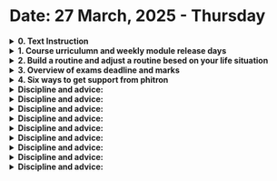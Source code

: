 <h1>Date: 27 March, 2025 - Thursday</h1>

<details>
    <summary>
        <strong>0. Text Instruction</strong>
    </summary>
    <ul>
        <li>আজ তোমাদের জন্য বিশেষ একটা দিন। কারন আজ থেকে শুরু হলো তোমাদের প্রোগ্রামিং শেখার জার্নি। অনেক এক্সাইটিং এবং লম্বা একটা জার্নি তবে স্টেপ বাই স্টেপ যদি তুমি আগাতে থাকো তাহলে দেখবা গন্তব্যে চলে আসছো। আজকের মডিউলটা হচ্ছে মূলত ওয়ার্মআপ মডিউল। এজন্য এই মডিউলটা হলো মডিউল নাম্বার শূন্য।</li>
        <li>আজকে কিন্তু আমরা কোন প্রোগ্রামিং করবোনা। আজকে দেখবো ফাইট্রনে প্রোগ্রামিং শেখার জার্নি শুরুর আগে কি কি জিনিসগুলো জানা লাগবে সেগুলো প্লাস প্রোগ্রামিং করার বেসিক টুলস গুলোর সেটাপ। এই দুইটা টপিক মিলিয়ে আজকের ওরিয়েন্টেশন মডিউল কিছুটা বড় হয়েছে। এটা দেখে ঘাবড়ে যাওয়ার কিছু নাই। মেইন মডিউল গুলোতে ১০ টার বেশী ভিডিও থাকবেনা। আজকে যাস্ট তোমার কাজ হলো সেটাপ গুলো ঠিকমতো করা। এবং কোন প্রবলেম ফেইস করলে গ্রুপে অথবা সাপোর্ট সেশনের মাধ্যমে হেল্প নেওয়া। আর অবশ্যই ফাইট্রনের সম্পূর্ণ সিস্টেম নিয়ে যে আইডিয়া দেওয়া হয়েছে সেগুলো ভালোভাবে মনে রাখতে হবে।</li>
        <li>সো তোমাদের প্রত্যেকের জন্য শুভ কামনা। সিরিয়াসলি এবং সিনসিয়ারলি শুরু করে দাও। এবং নিজের সাথে ওয়াদা করো যতো যা কিছুই আসুক এই একটা বছর আমি লেগে থাকবো। আর মনে রাখবে যে চেষ্টা করে সে হেরে যায়না। তুমি ডেডিকেটেড ভাবে আমাদের দেখানো রাস্তায় পরিশ্রম করতে থাকো। যাত্রার শেষে বিজয়ের হাসিটা একসাথেই আমরা হাসবো।</li>
    <ul>
</details>

<details>
    <summary>
        <strong>1. Course urriculumn and weekly module release days</strong>
    </summary>
    <ul>
        <li>Weekly 4 days class. Days - saturday, sunday, tuesday, thursday.</li>
        <li>Thursday wil be get assignment or exam. Like midterm, class test or final exam.</li>
        <li>Semester break 7 days and cover to all topics.</li>
    <ul>
</details>

<details>
    <summary>
        <strong>2. Build a routine and adjust a routine besed on your life situation</strong>
    </summary>
    <ul>
        <li>24 hours divided by 3 = 8.</li>
        <li>Routine type = job holder, student and single person..</li>
    <ul>
</details>

<details>
    <summary>
        <strong>3. Overview of exams deadline and marks</strong>
    </summary>
    <ul>
        <li>Task submit to 24 hours on-time then marks will get 100%.</li>
        <li>Marks system are 100%, 90% and 80%.</li>
        <li>Copy for learn and practice not examination.</li>
    <ul>
</details>

<details>
    <summary>
        <strong>4. Six ways to get support from phitron</strong>
    </summary>
    <ul>
        <li>Try to 1-2 hour problem solve. Otherwise go to help desk.</li>
        <li>Search related problem in phitron help desk.</li>
        <li>Post to your problem with full screenshot.</li>
        <li>Check to support season schedule.</li>
        <li>A mentor.</li>
        <li>With phone call or email.</li>
        <code>printf("Hello world");</code>
    <ul>
</details>

<details>
    <summary>
        <strong>Discipline and advice:</strong>
    </summary>
    <ul>
        <li>Foundation make a strong and solid.</li>
        <li>Foundation make a strong and solid.</li>
        <li>Foundation make a strong and solid.</li>
    <ul>
</details>

<details>
    <summary>
        <strong>Discipline and advice:</strong>
    </summary>
    <ul>
        <li>Foundation make a strong and solid.</li>
        <li>Foundation make a strong and solid.</li>
        <li>Foundation make a strong and solid.</li>
    <ul>
</details>

<details>
    <summary>
        <strong>Discipline and advice:</strong>
    </summary>
    <ul>
        <li>Foundation make a strong and solid.</li>
        <li>Foundation make a strong and solid.</li>
        <li>Foundation make a strong and solid.</li>
    <ul>
</details>

<details>
    <summary>
        <strong>Discipline and advice:</strong>
    </summary>
    <ul>
        <li>Foundation make a strong and solid.</li>
        <li>Foundation make a strong and solid.</li>
        <li>Foundation make a strong and solid.</li>
    <ul>
</details>

<details>
    <summary>
        <strong>Discipline and advice:</strong>
    </summary>
    <ul>
        <li>Foundation make a strong and solid.</li>
        <li>Foundation make a strong and solid.</li>
        <li>Foundation make a strong and solid.</li>
    <ul>
</details>

<details>
    <summary>
        <strong>Discipline and advice:</strong>
    </summary>
    <ul>
        <li>Foundation make a strong and solid.</li>
        <li>Foundation make a strong and solid.</li>
        <li>Foundation make a strong and solid.</li>
    <ul>
</details>

<details>
    <summary>
        <strong>Discipline and advice:</strong>
    </summary>
    <ul>
        <li>Foundation make a strong and solid.</li>
        <li>Foundation make a strong and solid.</li>
        <li>Foundation make a strong and solid.</li>
    <ul>
</details>

<details>
    <summary>
        <strong>Discipline and advice:</strong>
    </summary>
    <ul>
        <li>Foundation make a strong and solid.</li>
        <li>Foundation make a strong and solid.</li>
        <li>Foundation make a strong and solid.</li>
    <ul>
</details>

<details>
    <summary>
        <strong>Discipline and advice:</strong>
    </summary>
    <ul>
        <li>Foundation make a strong and solid.</li>
        <li>Foundation make a strong and solid.</li>
        <li>Foundation make a strong and solid.</li>
    <ul>
</details>